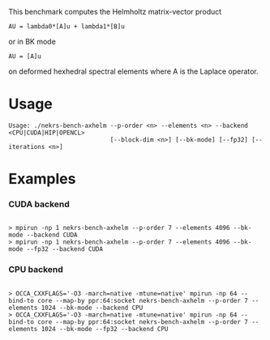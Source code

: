 This benchmark computes the Helmholtz matrix-vector product
```
AU = lambda0*[A]u + lambda1*[B]u
```
or in BK mode
```
AU = [A]u
```
on deformed hexhedral spectral elements where A is the Laplace operator.

# Usage

```
Usage: ./nekrs-bench-axhelm --p-order <n> --elements <n> --backend <CPU|CUDA|HIP|OPENCL>
                            [--block-dim <n>] [--bk-mode] [--fp32] [--iterations <n>]
```

# Examples

### CUDA backend 
```

> mpirun -np 1 nekrs-bench-axhelm --p-order 7 --elements 4096 --bk-mode --backend CUDA
> mpirun -np 1 nekrs-bench-axhelm --p-order 7 --elements 4096 --bk-mode --fp32 --backend CUDA

```

### CPU backend 
```

> OCCA_CXXFLAGS='-O3 -march=native -mtune=native' mpirun -np 64 --bind-to core --map-by ppr:64:socket nekrs-bench-axhelm --p-order 7 --elements 1024 --bk-mode --backend CPU 
> OCCA_CXXFLAGS='-O3 -march=native -mtune=native' mpirun -np 64 --bind-to core --map-by ppr:64:socket nekrs-bench-axhelm --p-order 7 --elements 1024 --bk-mode --fp32 --backend CPU 

```
